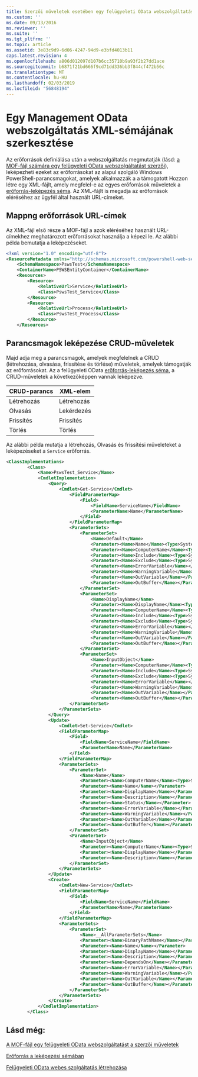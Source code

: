```yaml
---
title: Szerzői műveletek esetében egy felügyeleti OData webszolgáltatást soubor schématu XML |} A Microsoft Docs
ms.custom: ''
ms.date: 09/13/2016
ms.reviewer: ''
ms.suite: ''
ms.tgt_pltfrm: ''
ms.topic: article
ms.assetid: 3e83c9d9-6d06-4247-94d9-e3bfd4013b11
caps.latest.revision: 4
ms.openlocfilehash: a806d012097d107b6cc35710b9a93f2b27dd1ace
ms.sourcegitcommit: b6871f21bd666f9cd71dd336bb3f844cf472b56c
ms.translationtype: MT
ms.contentlocale: hu-HU
ms.lasthandoff: 02/03/2019
ms.locfileid: "56848194"
---
```

# <a name="authoring-the-xml-schema-file-for-a-management-odata-web-service"></a>Egy Management OData webszolgáltatás XML-sémájának szerkesztése

Az erőforrások definiálása után a webszolgáltatás megmutatják (lásd: [a MOF-fájl számára egy felügyeleti OData webszolgáltatást szerzői](./authoring-the-mof-schema-file-for-a-management-odata-web-service.md)), leképezheti ezeket az erőforrásokat az alapul szolgáló Windows PowerShell-parancsmagokat, amelyek alkalmazzák a a támogatott Hozzon létre egy XML-fájlt, amely megfelel-e az egyes erőforrások műveletek a [erőforrás-leképezés séma](./resource-mapping-schema.md). Az XML-fájlt is megadja az erőforrások eléréséhez az ügyfél által használt URL-címeket.

## <a name="mappng-resources-to-urls"></a>Mappng erőforrások URL-címek

Az XML-fájl első része a MOF-fájl a azok eléréséhez használt URL-címekhez meghatározott erőforrásokat használja a képezi le. Az alábbi példa bemutatja a leképezéseket.

```xml
<?xml version="1.0" encoding="utf-8"?>
<ResourceMetadata xmlns="http://schemas.microsoft.com/powershell-web-services/2010/09">
    <SchemaNamespace>PswsTest</SchemaNamespace>
    <ContainerName>PSWSEntityContainer</ContainerName>
    <Resources>
        <Resource>
            <RelativeUrl>Service</RelativeUrl>
            <Class>PswsTest_Service</Class>
        </Resource>
        <Resource>
            <RelativeUrl>Process</RelativeUrl>
            <Class>PswsTest_Process</Class>
        </Resource>
    </Resources>
```

## <a name="mapping-cmdlets-to-crud-operations"></a>Parancsmagok leképezése CRUD-műveletek

Majd adja meg a parancsmagok, amelyek megfelelnek a CRUD (létrehozása, olvasása, frissítése és törlése) műveletek, amelyek támogatják az erőforrásokat. Az a felügyeleti OData [erőforrás-leképezés séma](./resource-mapping-schema.md), a CRUD-műveletek a következőképpen vannak leképezve.

|CRUD-parancs|XML-elem|
|------------------|-----------------|
|Létrehozás|Létrehozás|
|Olvasás|Lekérdezés|
|Frissítés|Frissítés|
|Törlés|Törlés|

Az alábbi példa mutatja a létrehozás, Olvasás és frissítési műveleteket a leképezéseket a `Service` erőforrás.

```xml
<ClassImplementations>
        <Class>
            <Name>PswsTest_Service</Name>
            <CmdletImplementation>
                <Query>
                    <Cmdlet>Get-Service</Cmdlet>
                        <FieldParameterMap>
                            <Field>
                                <FieldName>ServiceName</FieldName>
                                <ParameterName>Name</ParameterName>
                            </Field>
                        </FieldParameterMap>
                        <ParameterSets>
                            <ParameterSet>
                                <Name>Default</Name>
                                <Parameter><Name>Name</Name><Type>System.String[]</Type></Parameter>
                                <Parameter><Name>ComputerName</Name><Type>System.String[]</Type></Parameter>
                                <Parameter><Name>Include</Name><Type>System.String[]</Type></Parameter>
                                <Parameter><Name>Exclude</Name><Type>System.String[]</Type></Parameter>
                                <Parameter><Name>ErrorVariable</Name></Parameter>
                                <Parameter><Name>WarningVariable</Name></Parameter>
                                <Parameter><Name>OutVariable</Name></Parameter>
                                <Parameter><Name>OutBuffer</Name></Parameter>
                            </ParameterSet>
                            <ParameterSet>
                                <Name>DisplayName</Name>
                                <Parameter><Name>DisplayName</Name><Type>System.String[]</Type></Parameter>
                                <Parameter><Name>ComputerName</Name><Type>System.String[]</Type></Parameter>
                                <Parameter><Name>Include</Name><Type>System.String[]</Type></Parameter>
                                <Parameter><Name>Exclude</Name><Type>System.String[]</Type></Parameter>
                                <Parameter><Name>ErrorVariable</Name></Parameter>
                                <Parameter><Name>WarningVariable</Name></Parameter>
                                <Parameter><Name>OutVariable</Name></Parameter>
                                <Parameter><Name>OutBuffer</Name></Parameter>
                            </ParameterSet>
                            <ParameterSet>
                                <Name>InputObject</Name>
                                <Parameter><Name>ComputerName</Name><Type>System.String[]</Type></Parameter>
                                <Parameter><Name>Include</Name><Type>System.String[]</Type></Parameter>
                                <Parameter><Name>Exclude</Name><Type>System.String[]</Type></Parameter>
                                <Parameter><Name>ErrorVariable</Name></Parameter>
                                <Parameter><Name>WarningVariable</Name></Parameter>
                                <Parameter><Name>OutVariable</Name></Parameter>
                                <Parameter><Name>OutBuffer</Name></Parameter>
                        </ParameterSet>
                    </ParameterSets>
                </Query>
                <Update>
                    <Cmdlet>Set-Service</Cmdlet>
                    <FieldParameterMap>
                        <Field>
                            <FieldName>ServiceName</FieldName>
                            <ParameterName>Name</ParameterName>
                        </Field>
                    </FieldParameterMap>
                    <ParameterSets>
                        <ParameterSet>
                            <Name>Name</Name>
                            <Parameter><Name>ComputerName</Name><Type>System.String[]</Type></Parameter>
                            <Parameter><Name>Name</Name></Parameter>
                            <Parameter><Name>DisplayName</Name></Parameter>
                            <Parameter><Name>Description</Name></Parameter>
                            <Parameter><Name>Status</Name></Parameter>
                            <Parameter><Name>ErrorVariable</Name></Parameter>
                            <Parameter><Name>WarningVariable</Name></Parameter>
                            <Parameter><Name>OutVariable</Name></Parameter>
                            <Parameter><Name>OutBuffer</Name></Parameter>
                        </ParameterSet>
                        <ParameterSet>
                            <Name>InputObject</Name>
                            <Parameter><Name>ComputerName</Name><Type>System.String[]</Type></Parameter>
                            <Parameter><Name>DisplayName</Name></Parameter>
                            <Parameter><Name>Description</Name></Parameter>
                        </ParameterSet>
                    </ParameterSets>
                </Update>
                <Create>
                    <Cmdlet>New-Service</Cmdlet>
                    <FieldParameterMap>
                        <Field>
                            <FieldName>ServiceName</FieldName>
                            <ParameterName>Name</ParameterName>
                        </Field>
                    </FieldParameterMap>
                    <ParameterSets>
                        <ParameterSet>
                            <Name>__AllParameterSets</Name>
                            <Parameter><Name>BinaryPathName</Name></Parameter>
                            <Parameter><Name>Name</Name></Parameter>
                            <Parameter><Name>DisplayName</Name></Parameter>
                            <Parameter><Name>Description</Name></Parameter>
                            <Parameter><Name>DependsOn</Name></Parameter>
                            <Parameter><Name>ErrorVariable</Name></Parameter>
                            <Parameter><Name>WarningVariable</Name></Parameter>
                            <Parameter><Name>OutVariable</Name></Parameter>
                            <Parameter><Name>OutBuffer</Name></Parameter>
                        </ParameterSet>
                    </ParameterSets>
                </Create>
            </CmdletImplementation>
        </Class>
```

## <a name="see-also"></a>Lásd még:

[A MOF-fájl egy felügyeleti OData webszolgáltatást a szerzői műveletek](./authoring-the-mof-schema-file-for-a-management-odata-web-service.md)

[Erőforrás a leképezési sémában](./resource-mapping-schema.md)

[Felügyeleti OData webes szolgáltatás létrehozása](./creating-a-management-odata-web-service.md)
